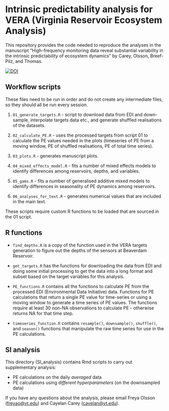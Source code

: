# Intrinsic predictability analysis for VERA (Virginia Reservoir Ecosystem Analysis)

This repository provides the code needed to reproduce the analyses in the manuscript "High-frequency monitoring data reveal substantial variability in the intrinsic predictability of ecosystem dynamics" by Carey, Olsson, Breef-Pilz, and Thomas.

[![DOI](https://zenodo.org/badge/DOI/10.5281/zenodo.15020287.svg)](https://doi.org/10.5281/zenodo.15020287)

## Workflow scripts

These files need to be run in order and do not create any intermediate files, so they should all be run every session.

1.  `01_generate_targets.R` - script to download data from EDI and down-sample, interpolate targets data etc., and generate shuffled realisations of the datasets.

2.  `02_calculate_PE.R` - uses the processed targets from script 01 to calculate the PE values needed in the plots (timeseries of PE from a moving window, PE of shuffled realisations, PE of total time series).

3.  `03_plots.R` - generates manuscript plots.

4.  `04_mixed_effects_model.R` - fits a number of mixed effects models to identify differences among reservoirs, depths, and variables.

5.  `05_gams.R` - fits a number of generalised additive mixed models to identify differences in seasonality of PE dynamics among reservoirs.

6.  `06_analyses_for_text.R` - generates numerical values that are included in the main text.

These scripts require custom R functions to be loaded that are sourced in the 01 script.

## R functions

-   `find_depths.R` is a copy of the function used in the VERA targets generation to figure out the depths of the sensors at Beaverdam Reservoir.

-   `get_targets.R` has the functions for downloading the data from EDI and doing some initial processing to get the data into a long format and subset based on the target variables for this analysis.

-   `PE_functions.R` contains all the functions to calculate PE from the processed EDI (Environmental Data Initiative) data. Functions for PE calculations that return a single PE value for time-series or using a moving window to generate a time series of PE values. The functions require at least 30 non-NA observations to calculate PE - otherwise returns NA for that time step.

-   `timeseries_function.R` contains `resample()`, `downsample()`, `shuffle()`, and `season()` functions that manipulate the raw time series for use in the PE calculations.

## SI analysis

This directory (SI_analysis) contains Rmd scripts to carry out supplementary analysis:

-   PE calculations on the daily *averaged* data
-   PE calculations using *different hyperparameters* (on the downsampled data)

If you have any questions about the analysis, please email Freya Olsson (freyao@vt.edu) and Cayelan Carey (cayelan@vt.edu).
